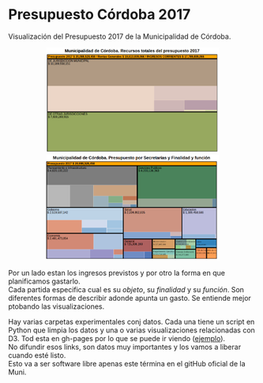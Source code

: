 # Presupuesto Córdoba 2017
Visualización del Presupuesto 2017 de la Municipalidad de Córdoba.  

<p align="center">
  <img src="img/screen1.png" width="350"/>
  <img src="img/screen2.png" width="350"/>
</p>

Por un lado estan los ingresos previstos y por otro la forma en que planificamos gastarlo.  
Cada partida especifica cual es su _objeto_, su _finalidad_ y su _función_. Son diferentes formas de describir adonde apunta un gasto. Se entiende mejor ptobando las visualizaciones.  
  
Hay varias carpetas experimentales conj datos. Cada una tiene un script en Python que limpia los datos y una o varias visualizaciones relacionadas con D3. Tod esta en gh-pages por lo que se puede ir viendo ([ejemplo](https://avdata99.github.io/presupuesto-cordoba-2017/treemap-por-secretaria-y-objeto/index-secretarias-y-funcion.html)).  
No difundir esos links, son datos muy importantes y los vamos a liberar cuando esté listo.  
Esto va a ser software libre apenas este términa en el gitHub oficial de la Muni.  
